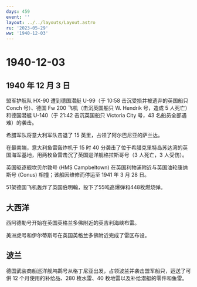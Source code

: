 ```yaml
---
days: 459
event: ''
layout: ../../layouts/Layout.astro
ru: '2023-05-29'
ww: '1940-12-03'
---
```


# 1940-12-03

## 1940 年 12 月 3 日

盟军护航队 HX-90 遭到德国潜艇 U-99（于 10:58 击沉受损并被遗弃的英国船只
Conch 号）、德国 Fw 200 飞机（击沉英国船只 W. Hendrik 号，造成 5
人死亡）和德国潜艇 U-140（于 21:42 击沉英国船只 Victoria City 号，43
名船员全部遇难）的袭击。

希腊军队将意大利军队击退了 15 英里，占领了阿尔巴尼亚的萨兰达。

在最南端，意大利鱼雷轰炸机于 15 时 40
分袭击了位于希腊克里特岛苏达湾的英国海军基地，用两枚鱼雷击沉了英国巡洋舰格拉斯哥号（3
人死亡，3 人受伤）。

英国驱逐舰坎贝尔敦号 (HMS Campbeltown)
在英国利物浦附近与英国油轮康纳斯号 (Conus) 相撞；该船因维修而停运至 1941
年 3 月 28 日。

51架德国飞机轰炸了英国伯明翰，投下了55吨高爆弹和448枚燃烧弹。

## 大西洋

西阿德勒号开始在英国英格兰多佛附近的英吉利海峡布雷。

美洲虎号和伊尔蒂斯号在英国英格兰多佛附近完成了雷区布设。

## 波兰

德国武装商船巡洋舰鸬鹚号从格丁尼亚出发，占领波兰并袭击盟军船只，运送了可供
12 个月使用的补给品、280 枚水雷、40 枚地雷以及补给潜艇的零件和鱼雷。
